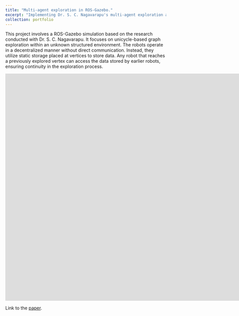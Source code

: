 ```yaml
---
title: "Multi-agent exploration in ROS-Gazebo."
excerpt: "Implementing Dr. S. C. Nagavarapu's multi-agent exploration algorithm in ROS-Gazebo.<br/><img src='/images/for_sarat.png' style='width:500px;height:400px;'>"
collection: portfolio
---
```


This project involves a ROS-Gazebo simulation based on the research conducted with Dr. S. C. Nagavarapu. It focuses on unicycle-based graph exploration within an unknown structured environment. The robots operate in a decentralized manner without direct communication. Instead, they utilize static storage placed at vertices to store data. Any robot that reaches a previously explored vertex can access the data stored by earlier robots, ensuring continuity in the exploration process.

<iframe width="1862" height="712" src="https://www.youtube.com/embed/zDn6QxqzTAY" title="Decentralized exploration of unknown map using three robots" frameborder="0" allow="accelerometer; autoplay; clipboard-write; encrypted-media; gyroscope; picture-in-picture; web-share" referrerpolicy="strict-origin-when-cross-origin" allowfullscreen></iframe>

Link to the [paper](https://doi.org/10.1007/s12555-019-0067-8). 
 
